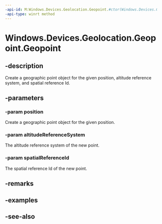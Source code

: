 ```yaml
---
-api-id: M:Windows.Devices.Geolocation.Geopoint.#ctor(Windows.Devices.Geolocation.BasicGeoposition,Windows.Devices.Geolocation.AltitudeReferenceSystem,System.UInt32)
-api-type: winrt method
---
```


<!-- Method syntax
public Geopoint(Windows.Devices.Geolocation.BasicGeoposition position, Windows.Devices.Geolocation.AltitudeReferenceSystem altitudeReferenceSystem, System.UInt32 spatialReferenceId)
-->

# Windows.Devices.Geolocation.Geopoint.Geopoint

## -description
Create a geographic point object for the given position, altitude reference system, and spatial reference Id.

## -parameters
### -param position
Create a geographic point object for the given position.

### -param altitudeReferenceSystem
The altitude reference system of the new point.

### -param spatialReferenceId
The spatial reference Id of the new point.

## -remarks

## -examples

## -see-also
